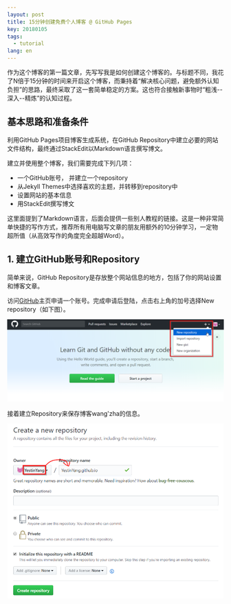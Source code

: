 ```yaml
---
layout: post
title: 15分钟创建免费个人博客 @ GitHub Pages
key: 20180105
tags:
  - tutorial
lang: en
---
```


作为这个博客的第一篇文章，先写写我是如何创建这个博客的。与标题不同，我花了N倍于15分钟的时间来开启这个博客，而秉持着“解决核心问题，避免额外认知负担”的思路，最终采取了这一套简单稳定的方案。这也符合接触新事物时“粗浅--深入--精炼”的认知过程。

##  基本思路和准备条件

利用GitHub Pages项目博客生成系统，在GitHub Repository中建立必要的网站文件结构，最终通过StackEdit以Markdown语言撰写博文。

建立并使用整个博客，我们需要完成下列几项：

-  一个GitHub账号， 并建立一个repository
-  从Jekyll Themes中选择喜欢的主题，并转移到repository中
-  设置网站的基本信息
-  用StackEdit撰写博文

这里面提到了Markdown语言，后面会提供一些别人教程的链接。这是一种非常简单快捷的写作方式，推荐所有用电脑写文章的朋友用额外的10分钟学习，一定物超所值（从高效写作的角度完全超越Word）。

##  1. 建立GitHub账号和Repository

简单来说，GitHub Repository是存放整个网站信息的地方，包括了你的网站设置和博客文章。

访问[GitHub](https://github.com/)主页申请一个账号。完成申请后登陆，点击右上角的加号选择New repository（如下图）。

![GitHub](https://github.com/YestinYang/YestinYang.github.io/raw/master/screenshots/2018-01-05_GitHub.png)

接着建立Repository来保存博客wang'zha的信息。

![Repo](https://github.com/YestinYang/YestinYang.github.io/raw/master/screenshots/2018-01-05_Repo.png)
<!--stackedit_data:
eyJoaXN0b3J5IjpbMTAwMTcwMDE4OV19
-->